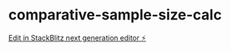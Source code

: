 # comparative-sample-size-calc

[Edit in StackBlitz next generation editor ⚡️](https://stackblitz.com/~/github.com/matheus-rech/comparative-sample-size-calc)